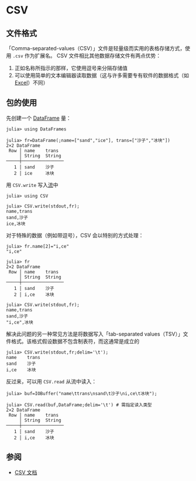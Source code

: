 # CSV
## 文件格式
「Comma-separated-values（CSV）」文件是轻量级而实用的表格存储方式，使用 `.csv` 作为扩展名。
CSV 文件相比其他数据存储文件有两点优势：
1. 正如名称所指示的那样，它使用逗号来分隔存储值
2. 可以使用简单的文本编辑器读取数据（这与许多需要专有软件的数据格式（如 [Excel](xlsx.md)）不同）

## 包的使用
先创建一个 [DataFrame](dataframes.md#dataframe类型) 量：
```julia-repl
julia> using DataFrames

julia> fr=DataFrame(;name=["sand","ice"], trans=["沙子","冰块"])
2×2 DataFrame
 Row │ name    trans
     │ String  String
─────┼────────────────
   1 │ sand    沙子
   2 │ ice     冰块
```

用 `CSV.write` 写入[流](../advanced/io.md)中
```julia-repl
julia> using CSV

julia> CSV.write(stdout,fr);
name,trans
sand,沙子
ice,冰块
```

对于特殊的数据（例如带逗号），CSV 会以特别的方式处理：
```julia-repl
julia> fr.name[2]="i,ce"
"i,ce"

julia> fr
2×2 DataFrame
 Row │ name    trans
     │ String  String
─────┼────────────────
   1 │ sand    沙子
   2 │ i,ce    冰块

julia> CSV.write(stdout,fr);
name,trans
sand,沙子
"i,ce",冰块
```

解决此问题的另一种常见方法是将数据写入「tab-separated values（TSV）」文件格式。该格式假设数据不包含制表符，而这通常是成立的
```julia-repl
julia> CSV.write(stdout,fr;delim='\t');
name    trans
sand    沙子
i,ce    冰块
```

反过来，可以用 `CSV.read` 从流中读入：
```julia-repl
julia> buf=IOBuffer("name\ttrans\nsand\t沙子\ni,ce\t冰块");

julia> CSV.read(buf,DataFrame;delim='\t') # 需指定读入类型
2×2 DataFrame
 Row │ name    trans
     │ String  String
─────┼────────────────
   1 │ sand    沙子
   2 │ i,ce    冰块
```

## 参阅
- [CSV 文档](https://csv.juliadata.org/stable/)

[^1]: https://cn.julialang.org/JuliaDataScience/load_save
